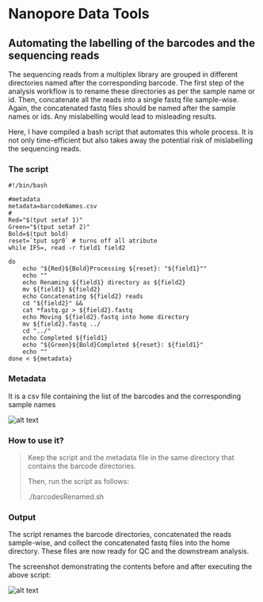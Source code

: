 # **Nanopore Data Tools** <br />


## **Automating the labelling of the barcodes and the sequencing reads**


The sequencing reads from a multiplex library are grouped in different directories named after the corresponding barcode. The first step of the analysis workflow is to rename these directories as per the sample name or id. Then, concatenate all the reads into a single fastq file sample-wise. Again, the concatenated fastq files should be named after the sample names or ids. Any mislabelling would lead to misleading results.

Here, I have compiled a bash script that automates this whole process. It is not only time-efficient but also takes away the potential risk of mislabelling the sequencing reads.


### **The script**


```
#!/bin/bash

#metadata
metadata=barcodeNames.csv
#
Red="$(tput setaf 1)"
Green="$(tput setaf 2)"
Bold=$(tput bold)
reset=`tput sgr0` # turns off all atribute
while IFS=, read -r field1 field2  

do  
    echo "${Red}${Bold}Processing ${reset}: "${field1}"" 
    echo ""
    echo Renaming ${field1} directory as ${field2} 
    mv ${field1} ${field2} 
    echo Concatenating ${field2} reads
    cd "${field2}" &&
    cat *fastq.gz > ${field2}.fastq
    echo Moving ${field2}.fastq into home directory
    mv ${field2}.fastq ../
    cd "../"
    echo Completed ${field1} 
    echo "${Green}${Bold}Completed ${reset}: ${field1}"
    echo ""
done < ${metadata}

```


### **Metadata**


It is a csv file containing the list of the barcodes and the corresponding sample names


 ![alt text]()
 
 
### **How to use it?**


>Keep the script and the metadata file in the same directory that contains the barcode directories. 
>
>Then, run the script as follows:
>
>./barcodesRenamed.sh


### **Output**


The script renames the barcode directories, concatenated the reads sample-wise, and collect the concatenated fastq files into the home directory. These files are now ready for QC and the downstream analysis. 

The screenshot demonstrating the contents before and after executing the above script: 


 ![alt text]()
 
 
